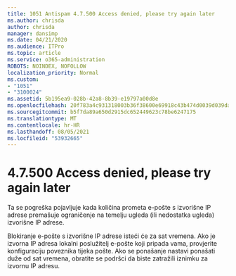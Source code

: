 ```yaml
---
title: 1051 Antispam 4.7.500 Access denied, please try again later
ms.author: chrisda
author: chrisda
manager: dansimp
ms.date: 04/21/2020
ms.audience: ITPro
ms.topic: article
ms.service: o365-administration
ROBOTS: NOINDEX, NOFOLLOW
localization_priority: Normal
ms.custom:
- "1051"
- "3100024"
ms.assetid: 5b195ea9-028b-42a8-8b39-e19797a00d8e
ms.openlocfilehash: 20f783a4c931318003b36f38600e69918c43b474d0039d039da25684c865c5e9
ms.sourcegitcommit: b5f7da89a650d2915dc652449623c78be6247175
ms.translationtype: MT
ms.contentlocale: hr-HR
ms.lasthandoff: 08/05/2021
ms.locfileid: "53932665"
---
```

# <a name="47500-access-denied-please-try-again-later"></a>4.7.500 Access denied, please try again later

Ta se pogreška pojavljuje kada količina prometa e-pošte s izvorišne IP adrese premašuje ograničenje na temelju ugleda (ili nedostatka ugleda) izvorišne IP adrese.

Blokiranje e-pošte s izvorišne IP adrese isteći će za sat vremena. Ako je izvorna IP adresa lokalni poslužitelj e-pošte koji pripada vama, provjerite konfiguraciju poveznika tijeka pošte. Ako se ponašanje nastavi ponašati duže od sat vremena, obratite se podršci da biste zatražili iznimku za izvornu IP adresu.
